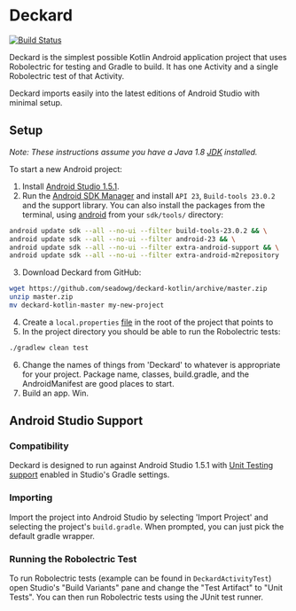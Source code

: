 # Deckard
[![Build Status](https://travis-ci.org/seadowg/deckard-kotlin.svg?branch=master)](https://travis-ci.org/seadowg/deckard-kotlin)

Deckard is the simplest possible Kotlin Android application project that uses Robolectric for testing and Gradle to build. It has one Activity and a single Robolectric test of that Activity.

Deckard imports easily into the latest editions of Android Studio with minimal setup.

## Setup

*Note: These instructions assume you have a Java 1.8 [JDK](http://www.oracle.com/technetwork/java/javase/downloads/index.html) installed.*

To start a new Android project:

1. Install [Android Studio 1.5.1](http://developer.android.com/sdk/index.html).
2. Run the [Android SDK Manager](http://developer.android.com/tools/help/sdk-manager.html) and install `API 23`, `Build-tools 23.0.2` and the support library. You can also install the packages from the terminal, using [android](https://developer.android.com/tools/help/android.html) from your `sdk/tools/` directory:
```bash
android update sdk --all --no-ui --filter build-tools-23.0.2 && \
android update sdk --all --no-ui --filter android-23 && \
android update sdk --all --no-ui --filter extra-android-support && \
android update sdk --all --no-ui --filter extra-android-m2repository
```
3. Download Deckard from GitHub:
```bash
wget https://github.com/seadowg/deckard-kotlin/archive/master.zip
unzip master.zip
mv deckard-kotlin-master my-new-project
```
4. Create a `local.properties` [file](http://tools.android.com/tech-docs/new-build-system/user-guide#TOC-Simple-build-files) in the root of the project that points to
5. In the project directory you should be able to run the Robolectric tests:
```bash
./gradlew clean test
```
6. Change the names of things from 'Deckard' to whatever is appropriate for your project. Package name, classes, build.gradle, and the AndroidManifest are good places to start.
7. Build an app. Win.

## Android Studio Support

### Compatibility
Deckard is designed to run against Android Studio 1.5.1 with [Unit Testing support](https://sites.google.com/a/android.com/tools/tech-docs/unit-testing-support) enabled in Studio's Gradle settings.

### Importing
Import the project into Android Studio by selecting 'Import Project' and selecting the project's `build.gradle`. When prompted, you can just pick the default gradle wrapper.

### Running the Robolectric Test
To run Robolectric tests (example can be found in `DeckardActivityTest`) open Studio's
"Build Variants" pane and change the "Test Artifact" to "Unit Tests". You can then run
Robolectric tests using the JUnit test runner.
